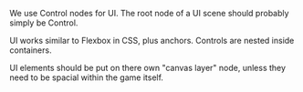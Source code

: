 We use Control nodes for UI. The root node of a UI scene should probably simply be Control.

UI works similar to Flexbox in CSS, plus anchors. Controls are nested inside containers.

UI elements should be put on there own "canvas layer" node, unless they need to be spacial within the game itself.